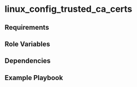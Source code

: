 linux_config_trusted_ca_certs
=========



Requirements
------------



Role Variables
--------------



Dependencies
------------



Example Playbook
----------------
